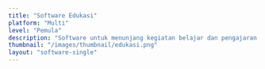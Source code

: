 ```yaml
---
title: "Software Edukasi"
platform: "Multi"
level: "Pemula"
description: "Software untuk menunjang kegiatan belajar dan pengajaran."
thumbnail: "/images/thumbnail/edukasi.png"
layout: "software-single"
---
```

